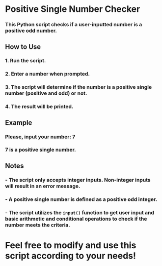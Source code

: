 # Positive Single Number Checker

### This Python script checks if a user-inputted number is a positive odd number.

## How to Use

### 1. Run the script.

### 2. Enter a number when prompted.

### 3. The script will determine if the number is a positive single number (positive and odd) or not.

### 4. The result will be printed.

## Example

### Please, input your number: 7

### 7 is a positive single number.


## Notes

### - The script only accepts integer inputs. Non-integer inputs will result in an error message.
### - A positive single number is defined as a positive odd integer.
### - The script utilizes the `input()` function to get user input and basic arithmetic and conditional operations to check if the number meets the criteria.

# Feel free to modify and use this script according to your needs!

